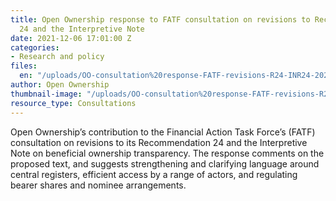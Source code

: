 ```yaml
---
title: Open Ownership response to FATF consultation on revisions to Recommendation
  24 and the Interpretive Note
date: 2021-12-06 17:01:00 Z
categories:
- Research and policy
files:
  en: "/uploads/OO-consultation%20response-FATF-revisions-R24-INR24-2021-12.pdf"
author: Open Ownership
thumbnail-image: "/uploads/OO-consultation%20response-FATF-revisions-R24-INR24-2021-12.jpg"
resource_type: Consultations
---
```


Open Ownership’s contribution to the Financial Action Task Force’s (FATF) consultation on revisions to its Recommendation 24 and the Interpretive Note on beneficial ownership transparency. The response comments on the proposed text, and suggests strengthening and clarifying language around central registers, efficient access by a range of actors, and regulating bearer shares and nominee arrangements.